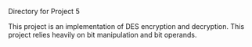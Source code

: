 Directory for Project 5

This project is an implementation of DES encryption and decryption. This project relies heavily on bit manipulation and bit operands.
